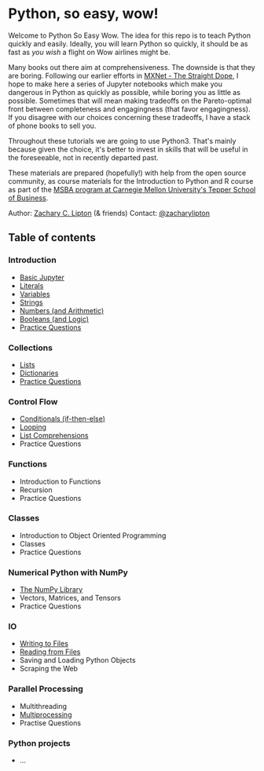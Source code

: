 # Python, so easy, wow!

Welcome to Python So Easy Wow.
The idea for this repo is to teach Python quickly and easily.
Ideally, you will learn Python so quickly,
it should be as fast as *you wish* a flight on Wow airlines might be.

Many books out there aim at comprehensiveness.
The downside is that they are boring.
Following our earlier efforts in [MXNet - The Straight Dope](https://github.com/zackchase/mxnet-the-straight-dope),
I hope to make here a series of Jupyter notebooks which make you dangerous in Python as quickly as possible,
while boring you as little as possible.
Sometimes that will mean making tradeoffs on the Pareto-optimal front between completeness and engagingness
(that favor engagingness).
If you disagree with our choices concerning these tradeoffs, I have a stack of phone books to sell you.

Throughout these tutorials we are going to use Python3. That's mainly because given the choice, it's better to invest in skills that will be useful in the foreseeable, not in recently departed past.

These materials are prepared (hopefully!) with help from the open source community,
as course materials for the Introduction to Python and R course as part of the
[MSBA program at Carnegie Mellon University's Tepper School of Business](https://analytics.tepper.cmu.edu/).

Author: [Zachary C. Lipton](http://zacklipton.com) (& friends)
Contact: [@zacharylipton](https://twitter.com/zacharylipton/)


## Table of contents

### Introduction
 * [Basic Jupyter](https://github.com/zackchase/python-wow/blob/master/chapter01_introduction/sec01_basic_jupyter.ipynb)
 * [Literals](https://github.com/zackchase/python-wow/blob/master/chapter01_introduction/sec02_literals.ipynb)
 * [Variables](https://github.com/zackchase/python-wow/blob/master/chapter01_introduction/sec03_variables.ipynb)
 * [Strings](https://github.com/zackchase/python-wow/blob/master/chapter01_introduction/sec04_strings.ipynb)
 * [Numbers (and Arithmetic)](https://github.com/zackchase/python-wow/blob/master/chapter01_introduction/sec05_numbers_arithmetic.ipynb)
 * [Booleans (and Logic)](https://github.com/zackchase/python-wow/blob/master/chapter01_introduction/sec06_boolean_logic.ipynb)
 * [Practice Questions](https://github.com/zackchase/python-wow/blob/master/chapter01_introduction/practice_questions.ipynb)

### Collections
 * [Lists](https://github.com/zackchase/python-wow/blob/master/chapter02_collections/sec01_lists.ipynb)
 * [Dictionaries](https://github.com/zackchase/python-wow/blob/master/chapter02_collections/sec02_dictionaries.ipynb)
 * [Practice Questions](https://github.com/zackchase/python-wow/blob/master/chapter02_collections/practice_questions.ipynb)


### Control Flow
 * [Conditionals (if-then-else)](https://github.com/zackchase/python-wow/blob/master/chapter03_control_flow/sec01_conditionals.ipynb)
 * [Looping](https://github.com/zackchase/python-wow/blob/master/chapter03_control_flow/sec02_looping.ipynb)
 * [List Comprehensions](https://github.com/zackchase/python-wow/blob/master/chapter03_control_flow/sec03_list_comprehensions.ipynb)
 * Practice Questions


### Functions
 * Introduction to Functions
 * Recursion
 * Practice Questions

### Classes
 * Introduction to Object Oriented Programming
 * Classes
 * Practice Questions



### Numerical Python with NumPy
 * [The NumPy Library](https://github.com/zackchase/python-wow/blob/master/chapter06_numerical/sec01_numpy.ipynb)
 * Vectors, Matrices, and Tensors
 * Practice Questions


### IO
 * [Writing to Files](https://github.com/zackchase/python-wow/blob/master/chapter07_io/sec01_writing.ipynb)
 * [Reading from Files](https://github.com/zackchase/python-wow/blob/master/chapter07_io/sec02_reading.ipynb)
 * Saving and Loading Python Objects
 * Scraping the Web


### Parallel Processing
 * Multithreading
 * [Multiprocessing](https://github.com/zackchase/python-wow/blob/master/chapter08_parallel_processing/sec02_multiprocessing.ipynb)
 * Practise Questions


### Python projects
 * ...
